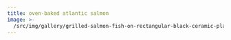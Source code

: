 ```yaml
---
title: oven-baked atlantic salmon
image: >-
  /src/img/gallery/grilled-salmon-fish-on-rectangular-black-ceramic-plate-842142.jpg
---
```


